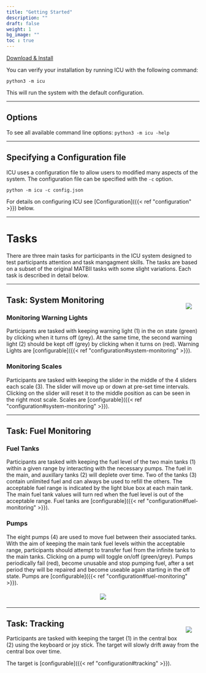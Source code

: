 ```yaml
---
title: "Getting Started"
description: ""
draft: false
weight: 1
bg_image: ""
toc : true
---
```


 <a href="{{<ref download.md >}}" class="btn btn-main"> Download & Install </a>



You can verify your installation by running ICU with the following command:
```
python3 -m icu
```

This will run the system with the default configuration.

--------------------

## Options

To see all available command line options: `python3 -m icu -help`

--------------------

## Specifying a Configuration file

ICU uses a configuration file to allow users to modified many aspects of the system. The configuration file can be specified with the `-c` option.
```
python -m icu -c config.json
```
For details on configuring ICU see [Configuration]({{< ref "configuration" >}}) below.

--------------------



# Tasks

There are three main tasks for participants in the ICU system designed to test participants attention and task mangagment skills. The tasks are based on a subset of the original MATBII tasks with some slight variations. Each task is described in detail below.


--------------------

<div class="row" style="margin:0px">

<figure style="float:right; margin:20px">
<img src="../images/documentation/system-l.png">
</figure>

## Task: System Monitoring 

### Monitoring Warning Lights

Participants are tasked with keeping warning light (1) in the on state (green)  by clicking when it turns off (grey). At the same time, the second warning light (2) should be kept off (grey) by clicking when it turns on (red). Warning Lights are [configurable]({{< ref "configuration#system-monitoring" >}}). 

### Monitoring Scales

Participants are tasked with keeping the slider in the middle of the 4 sliders each scale (3). The slider will move up or down at pre-set time intervals. Clicking on the slider will reset it to the middle position as can be seen in the right most scale. Scales are [configurable]({{< ref "configuration#system-monitoring" >}}). 

</div>


--------------------


<div class="row" style="margin:0px">


## Task: Fuel Monitoring

### Fuel Tanks

Participants are tasked with keeping the fuel level of the two main tanks (1) within a given range by interacting with the necessary pumps. The fuel in the main, and auxillary tanks (2) will deplete over time. Two of the tanks (3) contain unlimited fuel and can always be used to refill the others. The acceptable fuel range is indicated by the light blue box at each main tank. The main fuel tank values will turn red when the fuel level is out of the acceptable range. Fuel tanks are [configurable]({{< ref "configuration#fuel-monitoring" >}}). 

### Pumps

The eight pumps (4) are used to move fuel between their associated tanks. With the aim of keeping the main tank fuel levels within the acceptable range, participants should attempt to transfer fuel from the infinite tanks to the main tanks. Clicking on a pump will toggle on/off (green/grey). Pumps periodically fail (red), become unusable and stop pumping fuel, after a set period they will be repaired and become useable again starting in the off state. Pumps are [configurable]({{< ref "configuration#fuel-monitoring" >}}).

<figure style="margin:20px; text-align:center;">
<img src="../images/documentation/fuel-l.png">
</figure>

</div>

--------------------


<div class="row" style="margin:0px">

<figure style="float:right; margin:20px;">
<img src="../images/documentation/tracking-l.png">
</figure>

## Task: Tracking

Participants are tasked with keeping the target (1) in the central box (2) using the keyboard or joy stick. The target will slowly drift away from the central box over time.

The target is [configurable]({{< ref "configuration#tracking" >}}). 

</div>






